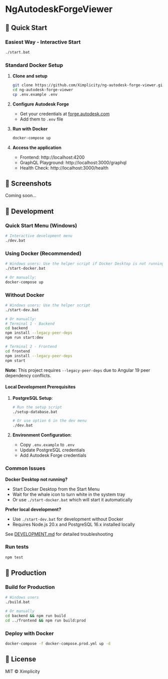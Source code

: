 # NgAutodeskForgeViewer

## 🎯 Quick Start

### Easiest Way - Interactive Start
```bash
./start.bat
```

### Standard Docker Setup
1. **Clone and setup**
   ```bash
   git clone https://github.com/Ximplicity/ng-autodesk-forge-viewer.git
   cd ng-autodesk-forge-viewer
   cp .env.example .env
   ```

2. **Configure Autodesk Forge**
   - Get your credentials at [forge.autodesk.com](https://forge.autodesk.com/)
   - Add them to `.env` file

3. **Run with Docker**
   ```bash
   docker-compose up
   ```

4. **Access the application**
   - Frontend: http://localhost:4200
   - GraphQL Playground: http://localhost:3000/graphql
   - Health Check: http://localhost:3000/health

## 📸 Screenshots

Coming soon...

## 🧪 Development

### Quick Start Menu (Windows)
```bash
# Interactive development menu
./dev.bat
```

### Using Docker (Recommended)
```bash
# Windows users: Use the helper script if Docker Desktop is not running
./start-docker.bat

# Or manually:
docker-compose up
```

### Without Docker
```bash
# Windows users: Use the helper script
./start-dev.bat

# Or manually:
# Terminal 1 - Backend
cd backend
npm install --legacy-peer-deps
npm run start:dev

# Terminal 2 - Frontend
cd frontend
npm install --legacy-peer-deps
npm start
```

**Note:** This project requires `--legacy-peer-deps` due to Angular 19 peer dependency conflicts.

#### Local Development Prerequisites

1. **PostgreSQL Setup**:
   ```bash
   # Run the setup script
   ./setup-database.bat
   
   # Or use option 6 in the dev menu
   ./dev.bat
   ```

2. **Environment Configuration**:
   - Copy `.env.example` to `.env`
   - Update PostgreSQL credentials
   - Add Autodesk Forge credentials

### Common Issues

**Docker Desktop not running?**
- Start Docker Desktop from the Start Menu
- Wait for the whale icon to turn white in the system tray
- Or use `./start-docker.bat` which will start it automatically

**Prefer local development?**
- Use `./start-dev.bat` for development without Docker
- Requires Node.js 20.x and PostgreSQL 16.x installed locally

See [DEVELOPMENT.md](DEVELOPMENT.md) for detailed troubleshooting

### Run tests
```bash
npm test
```

## 🚢 Production

### Build for Production
```bash
# Windows users
./build.bat

# Or manually
cd backend && npm run build
cd ../frontend && npm run build:prod
```

### Deploy with Docker
```bash
docker-compose -f docker-compose.prod.yml up -d
```

## 📄 License

MIT © Ximplicity
